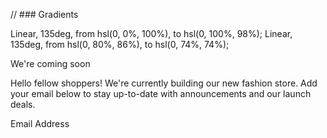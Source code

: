// ### Gradients

Linear, 135deg, from hsl(0, 0%, 100%), to hsl(0, 100%, 98%);
Linear, 135deg, from hsl(0, 80%, 86%), to hsl(0, 74%, 74%);



  We're coming soon

  Hello fellow shoppers! We're currently building our new fashion store. 
  Add your email below to stay up-to-date with announcements and our launch deals.

  Email Address